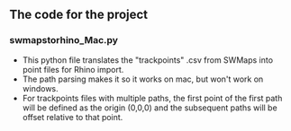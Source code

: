 ## The code for the project

### swmapstorhino_Mac.py 
- This python file translates the "trackpoints" .csv from SWMaps into point files for Rhino import. 
- The path parsing makes it so it works on mac, but won't work on windows. 
- For trackpoints files with multiple paths, the first point of the first path will be defined as the origin (0,0,0) and the subsequent paths will be offset relative to that point.